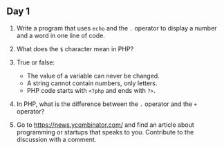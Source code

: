 ## Day 1

1. Write a program that uses `echo` and the `.` operator to display a number and a word in one line of code.

2. What does the `$` character mean in PHP?

3. True or false:
    - The value of a variable can never be changed.
    - A string cannot contain numbers, only letters.
    - PHP code starts with `<?php` and ends with `?>`.

4. In PHP, what is the difference between the `.` operator and the `+` operator?

5. Go to https://news.ycombinator.com/ and find an article about programming or startups that speaks to you. Contribute to the discussion with a comment.

